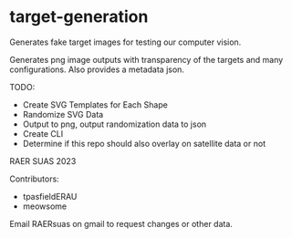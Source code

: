 # target-generation
Generates fake target images for testing our computer vision.

Generates png image outputs with transparency of the targets and many configurations. Also provides a metadata json.

TODO:
- Create SVG Templates for Each Shape
- Randomize SVG Data
- Output to png, output randomization data to json
- Create CLI
- Determine if this repo should also overlay on satellite data or not

RAER SUAS 2023

Contributors:
- tpasfieldERAU
- meowsome

Email RAERsuas on gmail to request changes or other data.
